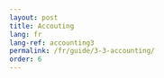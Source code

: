 ```yaml
---
layout: post
title: Accouting
lang: fr
lang-ref: accounting3
permalink: /fr/guide/3-3-accounting/
order: 6
---
```


